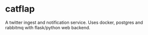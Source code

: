 # catflap
A twitter ingest and notification service. Uses docker, postgres and rabbitmq with flask/python web backend.
